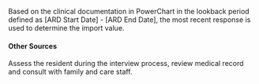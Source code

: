 <!-- B0100 --> 
Based on the clinical documentation in PowerChart in the lookback period defined as [ARD Start Date] - [ARD End Date], the most recent response is used to determine the import value.

#### Other Sources
Assess the resident during the interview process, review medical record and consult with family and care staff.
<!-- /B0100 -->